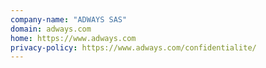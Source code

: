 ```yaml
---
company-name: "ADWAYS SAS"
domain: adways.com
home: https://www.adways.com
privacy-policy: https://www.adways.com/confidentialite/
---
```




